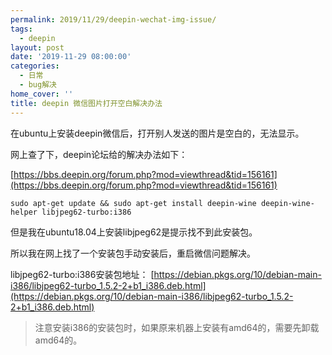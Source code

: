 ```yaml
---
permalink: 2019/11/29/deepin-wechat-img-issue/
tags:
  - deepin
layout: post
date: '2019-11-29 08:00:00'
categories:
  - 日常
  - bug解决
home_cover: ''
title: deepin 微信图片打开空白解决办法
---
```


在ubuntu上安装deepin微信后，打开别人发送的图片是空白的，无法显示。


网上查了下，deepin论坛给的解决办法如下：


[https://bbs.deepin.org/forum.php?mod=viewthread&tid=156161](https://bbs.deepin.org/forum.php?mod=viewthread&tid=156161)


```shell
sudo apt-get update && sudo apt-get install deepin-wine deepin-wine-helper libjpeg62-turbo:i386

```


但是我在ubuntu18.04上安装libjpeg62是提示找不到此安装包。


所以我在网上找了一个安装包手动安装后，重启微信问题解决。


libjpeg62-turbo:i386安装包地址：
[https://debian.pkgs.org/10/debian-main-i386/libjpeg62-turbo_1.5.2-2+b1_i386.deb.html](https://debian.pkgs.org/10/debian-main-i386/libjpeg62-turbo_1.5.2-2+b1_i386.deb.html)


> 注意安装i386的安装包时，如果原来机器上安装有amd64的，需要先卸载amd64的。

